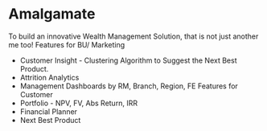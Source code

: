 # Amalgamate
To build  an innovative Wealth Management Solution, that is not just another me too!
Features for BU/ Marketing
 - Customer Insight - Clustering Algorithm to Suggest the Next Best Product.
 - Attrition Analytics
 - Management Dashboards by RM, Branch, Region, FE
Features for Customer
 - Portfolio - NPV, FV, Abs Return, IRR
 - Financial Planner
 - Next Best Product
